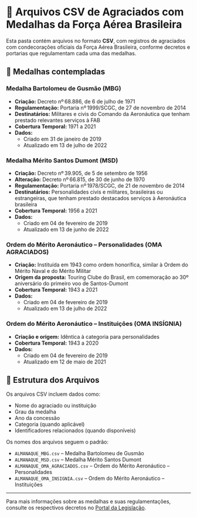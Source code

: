 # 📁 Arquivos CSV de Agraciados com Medalhas da Força Aérea Brasileira

Esta pasta contém arquivos no formato **CSV**, com registros de agraciados com condecorações oficiais da Força Aérea Brasileira, conforme decretos e portarias que regulamentam cada uma das medalhas.

## 🏅 Medalhas contempladas

### Medalha Bartolomeu de Gusmão (MBG)
- **Criação:** Decreto nº 68.886, de 6 de julho de 1971  
- **Regulamentação:** Portaria nº 1999/SCGC, de 27 de novembro de 2014  
- **Destinatários:** Militares e civis do Comando da Aeronáutica que tenham prestado relevantes serviços à FAB  
- **Cobertura Temporal:** 1971 a 2021  
- **Dados:**  
  - Criado em 31 de janeiro de 2019  
  - Atualizado em 13 de julho de 2022  

### Medalha Mérito Santos Dumont (MSD)
- **Criação:** Decreto nº 39.905, de 5 de setembro de 1956  
- **Alteração:** Decreto nº 66.815, de 30 de junho de 1970  
- **Regulamentação:** Portaria nº 1978/SCGC, de 21 de novembro de 2014  
- **Destinatários:** Personalidades civis e militares, brasileiras ou estrangeiras, que tenham prestado destacados serviços à Aeronáutica brasileira  
- **Cobertura Temporal:** 1956 a 2021  
- **Dados:**  
  - Criado em 04 de fevereiro de 2019  
  - Atualizado em 13 de junho de 2022  

### Ordem do Mérito Aeronáutico – Personalidades (OMA AGRACIADOS)
- **Criação:** Instituída em 1943 como ordem honorífica, similar à Ordem do Mérito Naval e do Mérito Militar  
- **Origem da proposta:** Touring Clube do Brasil, em comemoração ao 30º aniversário do primeiro voo de Santos-Dumont  
- **Cobertura Temporal:** 1943 a 2021  
- **Dados:**  
  - Criado em 04 de fevereiro de 2019  
  - Atualizado em 13 de julho de 2022  

### Ordem do Mérito Aeronáutico – Instituições (OMA INSÍGNIA)
- **Criação e origem:** Idêntica à categoria para personalidades  
- **Cobertura Temporal:** 1943 a 2020  
- **Dados:**  
  - Criado em 04 de fevereiro de 2019  
  - Atualizado em 12 de maio de 2021  

## 📄 Estrutura dos Arquivos

Os arquivos CSV incluem dados como:

- Nome do agraciado ou instituição  
- Grau da medalha  
- Ano da concessão  
- Categoria (quando aplicável)  
- Identificadores relacionados (quando disponíveis)

Os nomes dos arquivos seguem o padrão:

- `ALMANAQUE_MBG.csv` – Medalha Bartolomeu de Gusmão  
- `ALMANAQUE_MSD.csv` – Medalha Mérito Santos Dumont  
- `ALMANAQUE_OMA_AGRACIADOS.csv` – Ordem do Mérito Aeronáutico – Personalidades  
- `ALMANAQUE_OMA_INSIGNIA.csv` – Ordem do Mérito Aeronáutico – Instituições

---

Para mais informações sobre as medalhas e suas regulamentações, consulte os respectivos decretos no [Portal da Legislação](https://www.planalto.gov.br/ccivil_03/Leis/L8069.htm).
